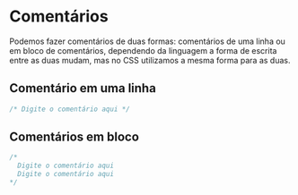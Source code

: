 # Comentários

Podemos fazer comentários de duas formas: comentários de uma linha ou em bloco de comentários, dependendo da linguagem a forma de escrita entre as duas mudam, mas no CSS utilizamos a mesma forma para as duas.

## Comentário em uma linha

```css
/* Digite o comentário aqui */
```

## Comentários em bloco

```css
/*
  Digite o comentário aqui
  Digite o comentário aqui
*/
```

